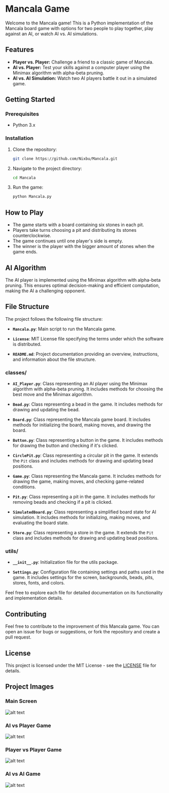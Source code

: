 # Mancala Game

Welcome to the Mancala game! This is a Python implementation of the Mancala board game with options for two people to play together, play against an AI, or watch AI vs. AI simulations.

## Features

- **Player vs. Player:** Challenge a friend to a classic game of Mancala.
- **AI vs. Player:** Test your skills against a computer player using the Minimax algorithm with alpha-beta pruning.
- **AI vs. AI Simulation:** Watch two AI players battle it out in a simulated game.

## Getting Started

### Prerequisites

- Python 3.x

### Installation

1. Clone the repository:

   ```bash
   git clone https://github.com/Nixbu/Mancala.git
   ```

2. Navigate to the project directory:

   ```bash
   cd Mancala
   ```

3. Run the game:

   ```bash
   python Mancala.py
   ```

## How to Play

- The game starts with a board containing six stones in each pit.
- Players take turns choosing a pit and distributing its stones counterclockwise.
- The game continues until one player's side is empty.
- The winner is the player with the bigger amount of stones when the game ends.

## AI Algorithm

The AI player is implemented using the Minimax algorithm with alpha-beta pruning. This ensures optimal decision-making and efficient computation, making the AI a challenging opponent.

## File Structure

The project follows the following file structure:

- **`Mancala.py`**: Main script to run the Mancala game.

- **`License`**: MIT License file specifying the terms under which the software is distributed.

- **`README.md`**: Project documentation providing an overview, instructions, and information about the file structure.

### classes/
- **`AI_Player.py`**: Class representing an AI player using the Minimax algorithm with alpha-beta pruning. It includes methods for choosing the best move and the Minimax algorithm.

- **`Bead.py`**: Class representing a bead in the game. It includes methods for drawing and updating the bead.

- **`Board.py`**: Class representing the Mancala game board. It includes methods for initializing the board, making moves, and drawing the board.

- **`Button.py`**: Class representing a button in the game. It includes methods for drawing the button and checking if it's clicked.

- **`CirclePit.py`**: Class representing a circular pit in the game. It extends the `Pit` class and includes methods for drawing and updating bead positions.

- **`Game.py`**: Class representing the Mancala game. It includes methods for drawing the game, making moves, and checking game-related conditions.

- **`Pit.py`**: Class representing a pit in the game. It includes methods for removing beads and checking if a pit is clicked.

- **`SimulatedBoard.py`**: Class representing a simplified board state for AI simulation. It includes methods for initializing, making moves, and evaluating the board state.

- **`Store.py`**: Class representing a store in the game. It extends the `Pit` class and includes methods for drawing and updating bead positions.

### utils/
- **`__init__.py`**: Initialization file for the utils package.

- **`Settings.py`**: Configuration file containing settings and paths used in the game. It includes settings for the screen, backgrounds, beads, pits, stores, fonts, and colors.

Feel free to explore each file for detailed documentation on its functionality and implementation details.

## Contributing

Feel free to contribute to the improvement of this Mancala game. You can open an issue for bugs or suggestions, or fork the repository and create a pull request.

## License

This project is licensed under the MIT License - see the [LICENSE](LICENSE) file for details.

## Project Images
### Main Screen
![alt text](https://raw.githubusercontent.com/Nixbu/Mancala/master/Images/main_screen.PNG)

### AI vs Player Game
![alt text](https://raw.githubusercontent.com/Nixbu/Mancala/master/Images/aivsp2.PNG)

### Player vs Player Game
![alt text](https://raw.githubusercontent.com/Nixbu/Mancala/master/Images/pvsp.PNG)

### AI vs AI Game
![alt text](https://raw.githubusercontent.com/Nixbu/Mancala/master/Images/aivsai.PNG)
